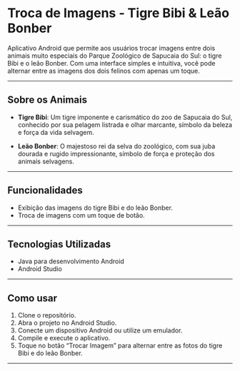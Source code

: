 # Troca de Imagens - Tigre Bibi & Leão Bonber 

Aplicativo Android que permite aos usuários trocar imagens entre dois animais muito especiais do Parque Zoológico de Sapucaia do Sul: o tigre Bibi e o leão Bonber. Com uma interface simples e intuitiva, você pode alternar entre as imagens dos dois felinos com apenas um toque.

---

## Sobre os Animais

- **Tigre Bibi**: Um tigre imponente e carismático do zoo de Sapucaia do Sul, conhecido por sua pelagem listrada e olhar marcante, símbolo da beleza e força da vida selvagem.

- **Leão Bonber**: O majestoso rei da selva do zoológico, com sua juba dourada e rugido impressionante, símbolo de força e proteção dos animais selvagens.

---

## Funcionalidades

- Exibição das imagens do tigre Bibi e do leão Bonber.
- Troca de imagens com um toque de botão.


---

## Tecnologias Utilizadas

- Java para desenvolvimento Android
- Android Studio



---

## Como usar

1. Clone o repositório.
2. Abra o projeto no Android Studio.
3. Conecte um dispositivo Android ou utilize um emulador.
4. Compile e execute o aplicativo.
5. Toque no botão “Trocar Imagem” para alternar entre as fotos do tigre Bibi e do leão Bonber.

---
